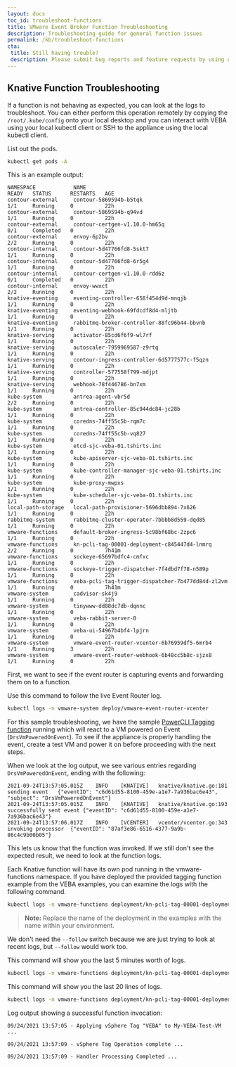 ```yaml
---
layout: docs
toc_id: troubleshoot-functions
title: VMware Event Broker Function Troubleshooting
description: Troubleshooting guide for general function issues
permalink: /kb/troubleshoot-functions
cta:
 title: Still having trouble?
 description: Please submit bug reports and feature requests by using our GitHub [Issues](https://github.com/vmware-samples/vcenter-event-broker-appliance/issues){:target="_blank"} page or Join us on slack [#vcenter-event-broker-appliance](https://vmwarecode.slack.com/archives/CQLT9B5AA){:target="_blank"} on vmwarecode.slack.com.
---
```


## Knative Function Troubleshooting

If a function is not behaving as expected, you can look at the logs to troubleshoot. You can either perform this operation remotely by copying the `/root/.kube/config` onto your local desktop and you can interact with VEBA using your local kubectl client or SSH to the appliance using the local kubectl client.

List out the pods.

```bash
kubectl get pods -A
```

This is an example output:

```
NAMESPACE            NAME                                                READY   STATUS      RESTARTS   AGE
contour-external     contour-5869594b-b5tqk                              1/1     Running     0          22h
contour-external     contour-5869594b-q94vd                              1/1     Running     0          22h
contour-external     contour-certgen-v1.10.0-hm65q                       0/1     Completed   0          22h
contour-external     envoy-6p2bv                                         2/2     Running     0          22h
contour-internal     contour-5d47766fd8-5skt7                            1/1     Running     0          22h
contour-internal     contour-5d47766fd8-6r5g4                            1/1     Running     0          22h
contour-internal     contour-certgen-v1.10.0-rdd6z                       0/1     Completed   0          22h
contour-internal     envoy-wwxct                                         2/2     Running     0          22h
knative-eventing     eventing-controller-658f454d9d-mnqjb                1/1     Running     0          22h
knative-eventing     eventing-webhook-69fdcdf8d4-mljtb                   1/1     Running     0          22h
knative-eventing     rabbitmq-broker-controller-88fc96b44-bbvnb          1/1     Running     0          22h
knative-serving      activator-85cd6f6f9-wl7rf                           1/1     Running     0          22h
knative-serving      autoscaler-7959969587-z9rtq                         1/1     Running     0          22h
knative-serving      contour-ingress-controller-6d5777577c-f5qzn         1/1     Running     0          22h
knative-serving      controller-577558f799-mdjpt                         1/1     Running     0          22h
knative-serving      webhook-78f446786-bn7xm                             1/1     Running     0          22h
kube-system          antrea-agent-vbr5d                                  2/2     Running     0          22h
kube-system          antrea-controller-85c944dc84-jc28b                  1/1     Running     0          22h
kube-system          coredns-74ff55c5b-rqm7c                             1/1     Running     0          22h
kube-system          coredns-74ff55c5b-vq827                             1/1     Running     0          22h
kube-system          etcd-sjc-veba-01.tshirts.inc                        1/1     Running     0          22h
kube-system          kube-apiserver-sjc-veba-01.tshirts.inc              1/1     Running     0          22h
kube-system          kube-controller-manager-sjc-veba-01.tshirts.inc     1/1     Running     0          22h
kube-system          kube-proxy-mwpxs                                    1/1     Running     0          22h
kube-system          kube-scheduler-sjc-veba-01.tshirts.inc              1/1     Running     0          22h
local-path-storage   local-path-provisioner-5696dbb894-7x626             1/1     Running     0          22h
rabbitmq-system      rabbitmq-cluster-operator-7bbbb8d559-dqd85          1/1     Running     0          22h
vmware-functions     default-broker-ingress-5c98bf68bc-2zpc6             1/1     Running     0          22h
vmware-functions     kn-pcli-tag-00001-deployment-c845447d4-lnmrq        2/2     Running     0          7h41m
vmware-functions     sockeye-65697bdfc4-cmfxc                            1/1     Running     0          22h
vmware-functions     sockeye-trigger-dispatcher-7f4dbd7f78-n589p         1/1     Running     0          22h
vmware-functions     veba-pcli-tag-trigger-dispatcher-7b477dd84d-zl2vm   1/1     Running     0          7h41m
vmware-system        cadvisor-sk4j9                                      1/1     Running     0          22h
vmware-system        tinywww-dd88dc7db-dqnnc                             1/1     Running     0          22h
vmware-system        veba-rabbit-server-0                                1/1     Running     0          22h
vmware-system        veba-ui-54967b4bf4-lpjrn                            1/1     Running     0          22h
vmware-system        vmware-event-router-vcenter-6b76959df5-6mrb4        1/1     Running     3          22h
vmware-system        vmware-event-router-webhook-6b48cc5b8c-sjzx8        1/1     Running     0          22h
```

First, we want to see if the event router is capturing events and forwarding them on to a function.

Use this command to follow the live Event Router log.

```bash
kubectl logs -n vmware-system deploy/vmware-event-router-vcenter
```

For this sample troubleshooting, we have the sample [PowerCLI Tagging function](https://github.com/vmware-samples/vcenter-event-broker-appliance/tree/master/examples/knative/powercli/kn-pcli-tag) running which will react to a VM powered on Event (`DrsVmPoweredOnEvent`). To see if the appliance is properly handling the event, create a test VM and power it on before proceeding with the next steps.

When we look at the log output, we see various entries regarding `DrsVmPoweredOnEvent`, ending with the following:

```
2021-09-24T13:57:05.015Z	INFO	[KNATIVE]	knative/knative.go:181	sending event	{"eventID": "c6d61d55-8100-459e-a1e7-7a936bac6e43", "subject": "DrsVmPoweredOnEvent"}
2021-09-24T13:57:05.015Z	INFO	[KNATIVE]	knative/knative.go:193	successfully sent event	{"eventID": "c6d61d55-8100-459e-a1e7-7a936bac6e43"}
2021-09-24T13:57:06.017Z	INFO	[VCENTER]	vcenter/vcenter.go:343	invoking processor	{"eventID": "87af3e86-6516-4377-9a9b-86c4c9b00b05"}
```

This lets us know that the function was invoked. If we still don't see the expected result, we need to look at the function logs.

Each Knative function will have its own pod running in the vmware-functions namespace. If you have deployed the provided tagging function example from the VEBA examples, you can examine the logs with the following command.


```bash
kubectl logs -n vmware-functions deployment/kn-pcli-tag-00001-deployment user-container
```

> **Note:** Replace the name of the deployment in the examples with the name within your environment.

We don't need the `--follow` switch because we are just trying to look at recent logs, but `--follow` would work too.

This command will show you the last 5 minutes worth of logs.

```bash
kubectl logs -n vmware-functions deployment/kn-pcli-tag-00001-deployment user-container --since=5m
```

This command will show you the last 20 lines of logs.

```bash
kubectl logs -n vmware-functions deployment/kn-pcli-tag-00001-deployment user-container --tail=20
```

Log output showing a successful function invocation:

```
09/24/2021 13:57:05 - Applying vSphere Tag "VEBA" to My-VEBA-Test-VM ...

09/24/2021 13:57:09 - vSphere Tag Operation complete ...

09/24/2021 13:57:09 - Handler Processing Completed ...
```
